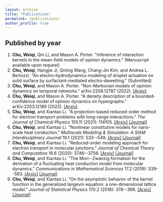 ```yaml
---
layout: archive
title: "Publications"
permalink: /publications/
author_profile: true
---
```

<!-- {% if author.googlescholar %}
You can also find my articles on <u><a href="{{author.googlescholar}}">my Google Scholar profile</a>.</u>
{% endif %}

{% include base_path %}

{% for post in site.publications reversed %}
  {% include archive-single.html %}
{% endfor %}
-->


Published by year
---
1. <b>Chu, Weiqi</b>, Qin Li, and Mason A. Porter. "Inference of interaction kernels in the mean-field models of opinion dynamics." (Manuscript available upon request)
2. <b>Chu, Weiqi</b>, Hangjie Ji, Qining Wang, Chang-Jin Kim, and Andrea L. Bertozzi. "An electro-hydrodynamics modeling of droplet actuation on solid surface by surfactant-mediated electro-dewetting." (Submitted)
3. <b>Chu, Weiqi</b>, and Mason A. Porter. "Non-Markovian models of opinion dynamics on temporal networks." arXiv:2208.12787 (2022). [[Arxiv]](https://arxiv.org/abs/2208.12787)
4. <b>Chu, Weiqi</b>, and Mason A. Porter. "A density description of a bounded-confidence model of opinion dynamics on hypergraphs." arXiv:2203.12189 (2022). [[Arxiv]](https://arxiv.org/abs/2203.12189)
5. <b>Chu, Weiqi</b>, and Xiantao Li. "A projection-based reduced-order method for electron transport problems with long-range interactions." <i>The Journal of Chemical Physics</i> 155.11 (2021): 114105. [[Arxiv]](https://arxiv.org/abs/2106.03240) [[Journal]](https://aip.scitation.org/doi/abs/10.1063/5.0059355)
6. <b>Chu, Weiqi</b>, and Xiantao Li. "Nonlinear constitutive models for nano-scale heat conduction." <i>Multiscale Modeling & Simulation: A SIAM Interdisciplinary Journal</i> 19.1 (2021): 533--549. [[Arxiv]](https://arxiv.org/abs/1803.11231) [[Journal]](https://epubs.siam.org/doi/abs/10.1137/19M1257664?casa_token=GCQF5sSZI9MAAAAA:JVXInuTENE_1c6GyHkqazm0eXVOvAl5JBpO2ItxGPiuy4Lcgg2YwQjl7SMCEDWzVFv40LmVpeo0)
7. <b>Chu, Weiqi</b>, and Xiantao Li. "Reduced-order modeling approach for electron transport in molecular junctions." <i>Journal of Chemical Theory and Computation</i> 16.6 (2020): 3746--3756. [[Arxiv]](https://arxiv.org/abs/1911.00148) [[Journal]](https://pubs.acs.org/doi/abs/10.1021/acs.jctc.9b01090)
8. <b>Chu, Weiqi</b>, and Xiantao Li. "The Mori--Zwanzig formalism for the derivation of a fluctuating heat conduction model from molecular dynamics." <i>Communications in Mathematical Sciences</i> 17.2 (2019): 539--563. [[Arxiv]](https://arxiv.org/abs/1709.05928) [[Journal]](https://intlpress.com/site/pub/pages/journals/items/cms/content/vols/0017/0002/a010/index.php)
9. <b>Chu, Weiqi</b>, and Xiantao Li. "On the asymptotic behavior of the kernel function in the generalized langevin equation: a one-dimensional lattice model." <i>Journal of Statistical Physics</i> 170.2 (2018): 378--398. [[Arxiv]](https://arxiv.org/abs/1708.04995) [[Journal]](https://link.springer.com/article/10.1007/s10955-017-1927-3)

